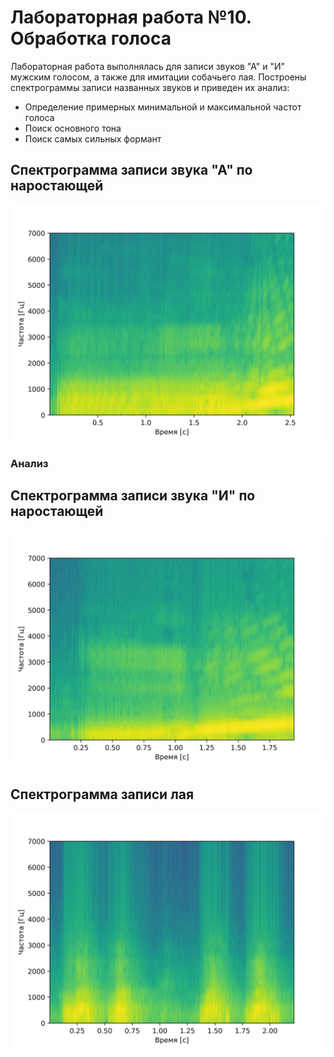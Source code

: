 # Лабораторная работа №10. Обработка голоса
Лабораторная работа выполнялась для записи звуков "А" и "И" мужским голосом, а также для имитации собачьего лая.
Построены спектрограммы записи названных звуков и приведен их анализ: 
- Определение примерных минимальной и максимальной частот голоса
- Поиск основного тона
- Поиск самых сильных формант

## Спектрограмма записи звука "А" по наростающей
![](results/denoised/denoised_a.png)

### Анализ


## Спектрограмма записи звука "И" по наростающей
![](results/denoised/denoised_i.png)

## Спектрограмма записи лая
![](results/denoised/denoised_gav.png)
